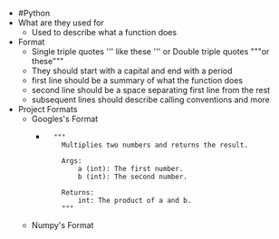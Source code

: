 - #Python
- What are they used for
	- Used to describe what a function does
- Format
	- Single triple quotes ''' like these ''' or Double triple quotes """or these"""
	- They should start with a capital and end with a period
	- first line should be a summary of what the function does
	- second line should be a space separating first line from the rest
	- subsequent lines should describe calling conventions and more
- Project Formats
	- Googles's Format
		- ```
		  	"""
		      Multiplies two numbers and returns the result.
		  
		      Args:
		          a (int): The first number.
		          b (int): The second number.
		  
		      Returns:
		          int: The product of a and b.
		      """
		  ```
	- Numpy's Format